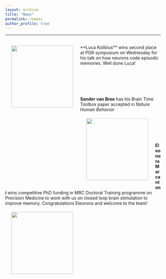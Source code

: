 ```yaml
---
layout: archive
title: "News"
permalink: /news/
author_profile: true
---
```

---

<img align="left" src="https://hanslmayr.github.io/images/celebrate.jpg" width="200 px" style="padding: 20px">
<br>
**Luca Kolibius** wins second place at PGR symposium on Wednesday for his talk on how neurons code episodic memories. Well done Luca!
<br>
<br>
<br>
<br>
<br>
<br>

**Sander van Bree** has his Brain Time Toolbox paper accepted in *Nature Human Behavior*
<img align="left" src="https://hanslmayr.github.io/images/paper.jpg" width="200 px" style="padding: 20px">
<br>
<br>
<br>
<br>
<br>
<br>

**Eleonora Marcantoni** wins competitive PhD funding in MRC Doctoral Training programme on Precision Medicine to work with us on closed loop brain stimulation to improve memory. Congratulations Eleonora and welcome to the team!
<img align="left" src="https://hanslmayr.github.io/images/celebrate.jpg" width="200 px" style="padding: 20px">
<br>
<br>
<br>
<br>
<br>
<br>

